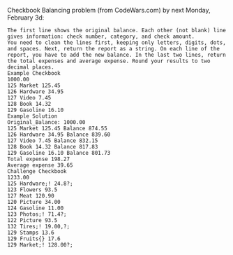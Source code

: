 Checkbook Balancing problem (from CodeWars.com) by next Monday, February 3d:
```You are given a small checkbook to balance that is given to you as a string. Sometimes, this checkbook will be cluttered by non-alphanumeric characters.
The first line shows the original balance. Each other (not blank) line gives information: check number, category, and check amount.
You need to clean the lines first, keeping only letters, digits, dots, and spaces. Next, return the report as a string. On each line of the report, you have to add the new balance. In the last two lines, return the total expenses and average expense. Round your results to two decimal places.
Example Checkbook
1000.00
125 Market 125.45
126 Hardware 34.95
127 Video 7.45
128 Book 14.32
129 Gasoline 16.10
Example Solution
Original_Balance: 1000.00
125 Market 125.45 Balance 874.55
126 Hardware 34.95 Balance 839.60
127 Video 7.45 Balance 832.15
128 Book 14.32 Balance 817.83
129 Gasoline 16.10 Balance 801.73
Total expense 198.27
Average expense 39.65
Challenge Checkbook
1233.00
125 Hardware;! 24.8?;
123 Flowers 93.5
127 Meat 120.90
120 Picture 34.00
124 Gasoline 11.00
123 Photos;! 71.4?;
122 Picture 93.5
132 Tires;! 19.00,?;
129 Stamps 13.6
129 Fruits{} 17.6
129 Market;! 128.00?;
```
